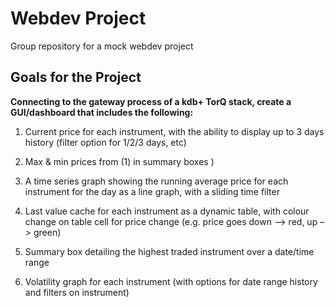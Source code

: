 # Webdev Project
Group repository for a mock webdev project

## Goals for the Project
**Connecting to the gateway process of a kdb+ TorQ stack, create a
GUI/dashboard that includes the following:**

1. Current price for each instrument, with the ability to display up
to 3 days history (filter option for 1/2/3 days, etc)

2. Max & min prices from (1) in summary boxes
)

3. A time series graph showing the running average price for each
instrument for the day as a line graph, with a sliding time filter

4. Last value cache for each instrument as a dynamic table, with colour
change on table cell for price change (e.g. price goes down –> red,
up –> green)

5. Summary box detailing the highest traded instrument over a date/time
range

6. Volatility graph for each instrument (with options for date range
history and filters on instrument)
